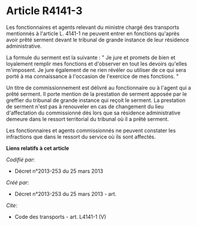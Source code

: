 # Article R4141-3

Les fonctionnaires et agents relevant du ministre chargé des transports mentionnés à l'article L. 4141-1 ne peuvent entrer en
fonctions qu'après avoir prêté serment devant le tribunal de grande instance de leur résidence administrative. 

La formule du serment est la suivante : " Je jure et promets de bien et loyalement remplir mes fonctions et d'observer en
tout les devoirs qu'elles m'imposent. Je jure également de ne rien révéler ou utiliser de ce qui sera porté à ma connaissance
à l'occasion de l'exercice de mes fonctions. " 

Un titre de commissionnement est délivré au fonctionnaire ou à l'agent qui a prêté serment. Il porte mention de la prestation
de serment apposée par le greffier du tribunal de grande instance qui reçoit le serment. La prestation de serment n'est pas à
renouveler en cas de changement du lieu d'affectation du commissionné dès lors que sa résidence administrative demeure dans
le ressort territorial du tribunal où il a prêté serment. 

Les fonctionnaires et agents commissionnés ne peuvent constater les infractions que dans le ressort du service où ils sont
affectés.

**Liens relatifs à cet article**

_Codifié par_:

  - Décret n°2013-253 du 25 mars 2013

_Créé par_:

  - Décret n°2013-253 du 25 mars 2013 - art.

_Cite_:

  - Code des transports - art. L4141-1 (V)
